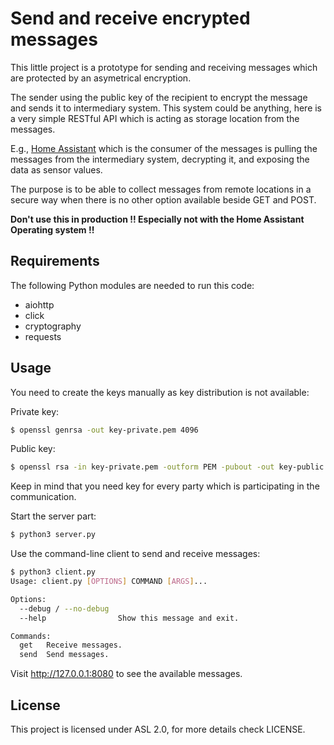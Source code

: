 # Send and receive encrypted messages

This little project is a prototype for sending and receiving messages which
are protected by an asymetrical encryption.

The sender using the public key of the recipient to encrypt the message and
sends it to intermediary system. This system could be anything, here is a 
very simple RESTful API which is acting as storage location from the messages.

E.g., [Home Assistant](https://home-assistant.io/) which is the consumer of the
messages is pulling the messages from the intermediary system, decrypting it,
and exposing the data as sensor values.

The purpose is to be able to collect messages from remote locations in a 
secure way when there is no other option available beside GET and POST.

**Don't use this in production !! Especially not with the Home Assistant Operating system !!**

## Requirements

The following Python modules are needed to run this code:

- aiohttp
- click
- cryptography
- requests

## Usage

You need to create the keys manually as key distribution is not available:

Private key:

```bash
$ openssl genrsa -out key-private.pem 4096
```

Public key:

```bash
$ openssl rsa -in key-private.pem -outform PEM -pubout -out key-public.pem
```

Keep in mind that you need key for every party which is participating in the 
communication.

Start the server part:

```bash
$ python3 server.py
```

Use the command-line client to send and receive messages:

```bash
$ python3 client.py 
Usage: client.py [OPTIONS] COMMAND [ARGS]...

Options:
  --debug / --no-debug
  --help                Show this message and exit.

Commands:
  get   Receive messages.
  send  Send messages.
```

Visit http://127.0.0.1:8080 to see the available messages.


## License

This project is licensed under ASL 2.0, for more details check LICENSE.
